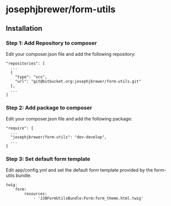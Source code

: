 # josephjbrewer/form-utils #


Installation
------------

### Step 1: Add Repository to composer

Edit your composer.json file and add the following repository:

```
"repositories": [
  ...
  {
    "type": "vcs",
    "url": "git@bitbucket.org:josephjbrewer/form-utils.git"
  },
  ...
]
```

### Step 2: Add package to composer

Edit your composer.json file and add the following package:

```
"require": {
  ...
  "josephjbrewer/form-utils": "dev-develop",
  ...
}
```

### Step 3: Set default form template

Edit app/config.yml and set the default form template provided by the form-utils bundle.

```
twig:
    form:
        resources:
            - 'JJBFormUtilsBundle:Form:form_theme.html.twig'
```